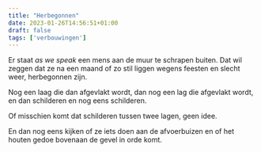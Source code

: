 ```yaml
---
title: "Herbegonnen"
date: 2023-01-26T14:56:51+01:00
draft: false
tags: ['verbouwingen']
---
```


Er staat *as we speak* een mens aan de muur te schrapen buiten. Dat wil zeggen dat ze na een maand of zo stil liggen wegens feesten en slecht weer, herbegonnen zijn. 

Nog een laag die dan afgevlakt wordt, dan nog een lag die afgevlakt wordt, en dan schilderen en nog eens schilderen. 

Of misschien komt dat schilderen tussen twee lagen, geen idee. 

En dan nog eens kijken of ze iets doen aan de afvoerbuizen en of het houten gedoe bovenaan de gevel in orde komt. 